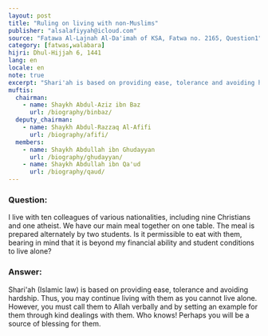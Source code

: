 ```yaml
---
layout: post
title: "Ruling on living with non-Muslims"
publisher: "alsalafiyyah@icloud.com"
source: "Fatawa Al-Lajnah Al-Da'imah of KSA, Fatwa no. 2165, Question1"
category: [fatwas,walabara]
hijri: Dhul-Hijjah 6, 1441
lang: en
locale: en
note: true
excerpt: "Shari'ah is based on providing ease, tolerance and avoiding hardship. Thus, you may continue living with them as you cannot live alone."
muftis:
  chairman: 
    - name: Shaykh Abdul-Aziz ibn Baz
      url: /biography/binbaz/
  deputy_chairman:
    - name: Shaykh Abdul-Razzaq Al-Afifi
      url: /biography/afifi/
  members: 
    - name: Shaykh Abdullah ibn Ghudayyan
      url: /biography/ghudayyan/
    - name: Shaykh Abdullah ibn Qa'ud
      url: /biography/qaud/
---
```


### Question: 

I live with ten colleagues of various nationalities, including nine Christians and one atheist. We have our main meal together on one table. The meal is prepared alternately by two students. Is it permissible to eat with them, bearing in mind that it is beyond my financial ability and student conditions to live alone?

### Answer:

Shari'ah (Islamic law) is based on providing ease, tolerance and avoiding hardship. Thus, you may continue living with them as you cannot live alone. However, you must call them to Allah verbally and by setting an example for them through kind dealings with them. Who knows! Perhaps you will be a source of blessing for them.
